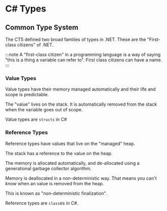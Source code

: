# C# Types

## Common Type System

The CTS defined two broad families of types in .NET. These are the "First-class citizens" of .NET.

:::note
A "first-class citizen" in a programming language is a way of saying "this is a thing a variable can refer to". First class citizens can have a name.
:::

### Value Types

Value types have their memory managed automatically and their life and scope is predictable. 

The "value" lives on the stack. It is automatically removed from the stack when the variable goes out of scope.

Value types are `structs` in C#

### Reference Types

Reference types have values that live on the "managed" heap. 

The stack has a reference to the value on the heap.

The memory is allocated automatically, and de-allocated using a generational garbage collector algorithm.

Memory is deallocated in a non-deterministic way. That means you can't *know* when an value is removed from the heap. 

This is known as "non-deterministic finalization".

Reference types are `class`es in C#.


